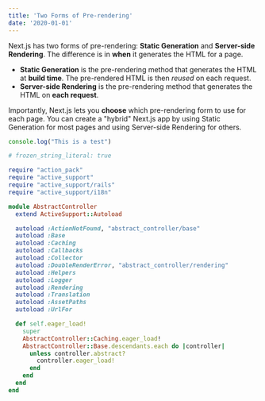 ```yaml
---
title: 'Two Forms of Pre-rendering'
date: '2020-01-01'
---
```


Next.js has two forms of pre-rendering: **Static Generation** and **Server-side Rendering**. The difference is in **when** it generates the HTML for a page.

- **Static Generation** is the pre-rendering method that generates the HTML at **build time**. The pre-rendered HTML is then _reused_ on each request.
- **Server-side Rendering** is the pre-rendering method that generates the HTML on **each request**.

Importantly, Next.js lets you **choose** which pre-rendering form to use for each page. You can create a "hybrid" Next.js app by using Static Generation for most pages and using Server-side Rendering for others.

```javascript
console.log("This is a test")
```

```ruby
# frozen_string_literal: true

require "action_pack"
require "active_support"
require "active_support/rails"
require "active_support/i18n"

module AbstractController
  extend ActiveSupport::Autoload

  autoload :ActionNotFound, "abstract_controller/base"
  autoload :Base
  autoload :Caching
  autoload :Callbacks
  autoload :Collector
  autoload :DoubleRenderError, "abstract_controller/rendering"
  autoload :Helpers
  autoload :Logger
  autoload :Rendering
  autoload :Translation
  autoload :AssetPaths
  autoload :UrlFor

  def self.eager_load!
    super
    AbstractController::Caching.eager_load!
    AbstractController::Base.descendants.each do |controller|
      unless controller.abstract?
        controller.eager_load!
      end
    end
  end
end
```
